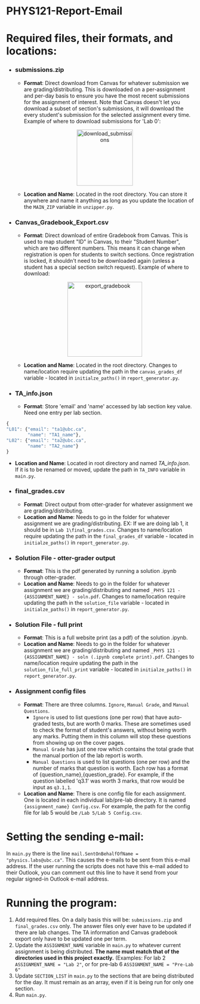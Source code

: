 # PHYS121-Report-Email

# Required files, their formats, and locations:
- ### submissions.zip
  - **Format**: Direct download from Canvas for whatever submission we are grading/distributing. This is downloaded on a per-assignment and per-day basis to ensure you have the most recent submissions for the assignment of interest. Note that Canvas doesn't let you download a subset of section's submissions, it will download the every student's submission for the selected assignment every time. Example of where to download submissions for 'Lab 0':

  <p align="center">
  <img src="https://user-images.githubusercontent.com/83324898/218165602-c1d1e5e7-bfdf-4af2-ba30-b2e89fd304ab.png" alt="download_submissions" width="150" />
  </p>

  - **Location and Name**: Located in the root directory. You can store it anywhere and name it anything as long as you update the location of the `MAIN_ZIP` variable in `unzipper.py`.
- ### Canvas_Gradebook_Export.csv
  - **Format**: Direct download of entire Gradebook from Canvas. This is used to map student "ID" in Canvas, to their "Student Number", which are two different numbers. This means it can change when registration is open for students to switch sections. Once registration is locked, it shouldn't need to be downloaded again (unless a student has a special section switch request). Example of where to download:
  
  
  <p align="center">
  <img src="https://user-images.githubusercontent.com/83324898/218166529-5d5c6501-b12f-4c87-8746-e2699b148e16.png" alt="export_gradebook" width="200" />
  </p>

  - **Location and Name**: Located in the root directory. Changes to name/location require updating the path in the `canvas_grades_df` variable - located in `initialze_paths()` in `report_generator.py`.

- ### TA_info.json
    - **Format**: Store 'email' and 'name' accessed by lab section key value. Need one entry per lab section.

```javascript
{
"L01": {"email": "ta1@ubc.ca",
        "name": "TA1_name"},
"L02": {"email": "ta2@ubc.ca",
        "name": "TA2_name"}
}
```
  - **Location and Name**: Located in root directory and named *TA_info.json*. If it is to be renamed or moved, update the path in `TA_INFO` variable in `main.py`.

- ### final_grades.csv
  - **Format**: Direct output from otter-grader for whatever assignment we are grading/distributing. 
  - **Location and Name**: Needs to go in the folder for whatever assignment we are grading/distributing. EX: If we are doing lab 1, it should be in `Lab 1\final_grades.csv`. Changes to name/location require updating the path in the `final_grades_df` variable - located in `initialze_paths()` in `report_generator.py`.

- ### Solution File - otter-grader output
  - **Format**: This is the pdf generated by running a solution .ipynb through otter-grader.
  - **Location and Name**: Needs to go in the folder for whatever assignment we are grading/distributing and named `_PHYS 121 - {ASSIGNMENT_NAME} - soln.pdf`. Changes to name/location require updating the path in the `solution_file` variable - located in `initialze_paths()` in `report_generator.py`.

- ### Solution File - full print
  - **Format**: This is a full website print (as a pdf) of the solution .ipynb.
  - **Location and Name**: Needs to go in the folder for whatever assignment we are grading/distributing and named `_PHYS 121 - {ASSIGNMENT_NAME} - soln (.ipynb complete print).pdf`. Changes to name/location require updating the path in the `solution_file_full_print` variable - located in `initialze_paths()` in `report_generator.py`.

- ### Assignment config files
  - **Format**: There are three columns. ```Ignore```, ```Manual Grade```, and ```Manual Questions```.
    - ```Ignore``` is used to list questions (one per row) that have auto-graded tests, but are worth 0 marks. These are sometimes used to check the format of student's answers, without being worth any marks. Putting them in this column will stop these questions from showing up on the cover pages.
    - ```Manual Grade``` has just one row which contains the total grade that the manual portion of the lab report is worth.
    - ```Manual Questions``` is used to list questions (one per row) and the number of marks that question is worth. Each row has a format of {question_name},{question_grade}. For example, if the question labelled 'q3.1' was worth 3 marks, that row would be input as ```q3.1,1```.
  - **Location and Name**: There is one config file for each assignment. One is located in each individual lab/pre-lab directory. It is named ```{assignment_name} Config.csv```. For example, the path for the config file for lab 5 would be ```/Lab 5/Lab 5 Config.csv```.

# Setting the sending e-mail:
In ```main.py``` there is the line ```mail.SentOnBehalfOfName = "physics.labs@ubc.ca"```. This causes the e-mails to be sent from this e-mail address. If the user running the scripts does not have this e-mail added to their Outlook, you can comment out this line to have it send from your regular signed-in Outlook e-mail address.

# Running the program:
1. Add required files. On a daily basis this will be: `submissions.zip` and `final_grades.csv` only. The answer files only ever have to be updated if there are lab changes. The TA information and Canvas gradebook export only have to be updated one per term.
2. Update the `ASSIGNMENT_NAME` variable in `main.py` to whatever current assignment is being distributed. **The name must match that of the directories used in this project exactly.** (Examples: For lab 2 `ASSIGNMENT_NAME = "Lab 2"`, or for pre-lab 6 `ASSIGNMENT_NAME = "Pre-Lab 6"`
3. Update `SECTION_LIST` in `main.py` to the sections that are being distributed for the day. It must remain as an array, even if it is being run for only one section.
4. Run `main.py`.
